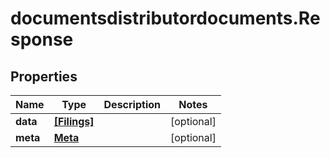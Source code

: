 # documentsdistributordocuments.Response

## Properties

Name | Type | Description | Notes
------------ | ------------- | ------------- | -------------
**data** | [**[Filings]**](Filings.md) |  | [optional] 
**meta** | [**Meta**](Meta.md) |  | [optional] 


